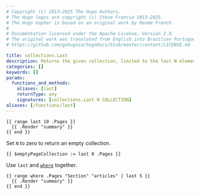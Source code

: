 ```yaml
---
# Copyright (c) 2013–2025 The Hugo Authors.
# The Hugo logos are copyright (c) Steve Francia 2013–2025.
# The Hugo Gopher is based on an original work by Renée French.
#
# Documentation licensed under the Apache License, Version 2.0.
# The original work was translated from English into Brazilian Portuguese.
# https://github.com/gohugoio/hugoDocs/blob/master/content/LICENSE.md

title: collections.Last
description: Returns the given collection, limited to the last N elements.
categories: []
keywords: []
params:
  functions_and_methods:
    aliases: [last]
    returnType: any
    signatures: [collections.Last N COLLECTION]
aliases: [/functions/last]
---
```


```go-html-template
{{ range last 10 .Pages }}
  {{ .Render "summary" }}
{{ end }}
```

Set `N` to zero to return an empty collection.

```go-html-template
{{ $emptyPageCollection := last 0 .Pages }}
```

Use `last` and [`where`] together.

[`where`]: /functions/collections/where/

```go-html-template
{{ range where .Pages "Section" "articles" | last 5 }}
  {{ .Render "summary" }}
{{ end }}
```
